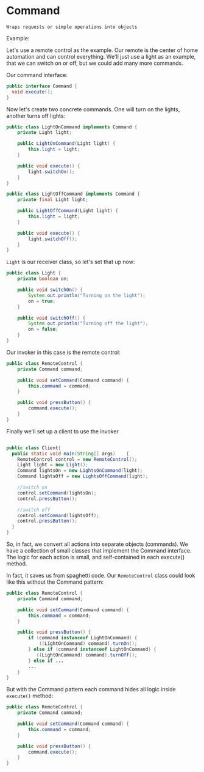 # Command
`Wraps requests or simple operations into objects`

Example:  

Let's use a remote control as the example. 
Our remote is the center of home automation and can control everything. 
We'll just use a light as an example, that we can switch on or off, 
but we could add many more commands.

Our command interface:  
```java
public interface Command {
  void execute();
}
```

Now let's create two concrete commands. 
One will turn on the lights, another turns off lights:
```java
public class LightOnCommand implements Command {
    private Light light;

    public LightOnCommand(Light light) {
        this.light = light;
    }

    public void execute() {
        light.switchOn();
    }
}
```

```java
public class LightOffCommand implements Command {
    private final Light light;

    public LightOffCommand(Light light) {
        this.light = light;
    }

    public void execute() {
        light.switchOff();
    }
}
```

`Light` is our receiver class, so let's set that up now:
```java
public class Light {
    private boolean on;

    public void switchOn() {
        System.out.println("Turning on the light");
        on = true;
    }

    public void switchOff() {
        System.out.println("Turning off the light");
        on = false;
    }
}
```

Our invoker in this case is the remote control:  
```java
public class RemoteControl {
    private Command command;

    public void setCommand(Command command) {
        this.command = command;
    }

    public void pressButton() {
        command.execute();
    }
}
```

Finally we'll set up a client to use the invoker
```java

public class Client{
  public static void main(String[] args)    {
    RemoteControl control = new RemoteControl();
    Light light = new Light();
    Command lightsOn = new LightsOnCommand(light);
    Command lightsOff = new LightsOffCommand(light);

    //switch on
    control.setCommand(lightsOn);
    control.pressButton();

    //switch off
    control.setCommand(lightsOff);
    control.pressButton();
  }
}
```

So, in fact, we convert all actions into separate objects (commands). 
We have a collection of small classes that implement the Command interface. 
The logic for each action is small, and self-contained in each execute() method.
 
In fact, it saves us from spaghetti code. 
Our `RemoteControl` class could look like this without the Command pattern:
```java
public class RemoteControl {
    private Command command;

    public void setCommand(Command command) {
        this.command = command;
    }

    public void pressButton() {
        if (command instanceof LightOnCommand) {
            ((LightOnCommand) command).turnOn();
        } else if (command instanceof LightOnCommand) {
           ((LightOnCommand) command).turnOff();
        } else if ...
        ...
    }
}
```

But with the Command pattern each command hides all logic inside `execute()` method: 
```java
public class RemoteControl {
    private Command command;

    public void setCommand(Command command) {
        this.command = command;
    }

    public void pressButton() {
        command.execute();
    }
}
```

